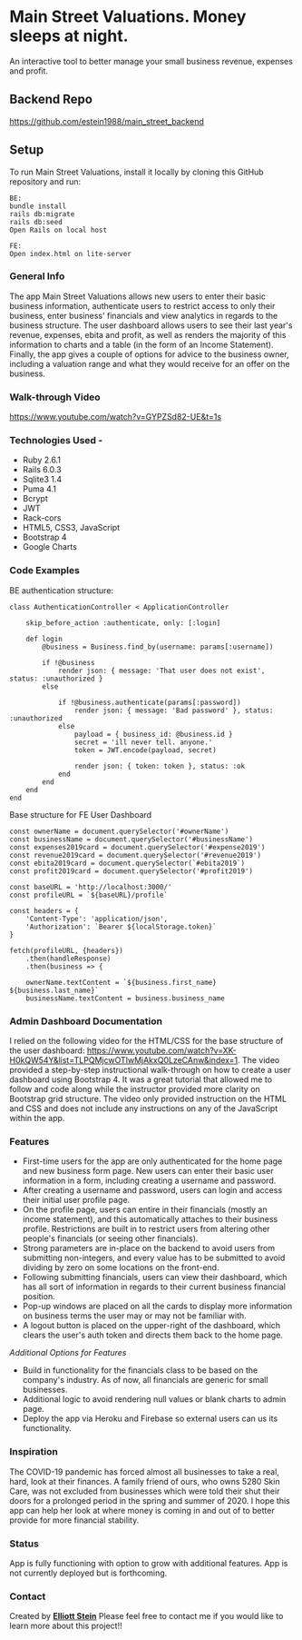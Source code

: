 # Main Street Valuations. Money sleeps at night.

An interactive tool to better manage your small business revenue, expenses and profit.

## Backend Repo
https://github.com/estein1988/main_street_backend

## Setup

To run Main Street Valuations, install it locally by cloning this GitHub repository and run:
```
BE:
bundle install
rails db:migrate
rails db:seed
Open Rails on local host

FE:
Open index.html on lite-server

```

### General Info
The app Main Street Valuations allows new users to enter their basic business information, authenticate users to restrict access to only their business, enter business' financials and view analytics in regards to the business structure. The user dashboard allows users to see their last year's revenue, expenses, ebita and profit, as well as renders the majority of this information to charts and a table (in the form of an Income Statement). Finally, the app gives a couple of options for advice to the business owner, including a valuation range and what they would receive for an offer on the business. 
 
### Walk-through Video
https://www.youtube.com/watch?v=GYPZSd82-UE&t=1s

### Technologies Used -
* Ruby 2.6.1
* Rails 6.0.3
* Sqlite3 1.4
* Puma 4.1
* Bcrypt
* JWT
* Rack-cors
* HTML5, CSS3, JavaScript
* Bootstrap 4
* Google Charts


### Code Examples

BE authentication structure:

```
class AuthenticationController < ApplicationController

    skip_before_action :authenticate, only: [:login]

    def login
        @business = Business.find_by(username: params[:username])

        if !@business
            render json: { message: 'That user does not exist', status: :unauthorized }
        else

            if !@business.authenticate(params[:password]) 
                render json: { message: 'Bad password' }, status: :unauthorized
            else
                payload = { business_id: @business.id }
                secret = 'ill never tell. anyone.'
                token = JWT.encode(payload, secret)

                render json: { token: token }, status: :ok
            end
        end
    end 
end
```
Base structure for FE User Dashboard
```
const ownerName = document.querySelector('#ownerName')
const businessName = document.querySelector('#businessName')
const expenses2019card = document.querySelector('#expense2019')
const revenue2019card = document.querySelector('#revenue2019')
const ebita2019card = document.querySelector(`#ebita2019`)
const profit2019card = document.querySelector('#profit2019')

const baseURL = 'http://localhost:3000/'
const profileURL = `${baseURL}/profile`

const headers = {
    'Content-Type': 'application/json',
    'Authorization': `Bearer ${localStorage.token}`
}

fetch(profileURL, {headers})
    .then(handleResponse)
    .then(business => {

    ownerName.textContent = `${business.first_name} ${business.last_name}`
    businessName.textContent = business.business_name
```

### Admin Dashboard Documentation
I relied on the following video for the HTML/CSS for the base structure of the user dashboard: https://www.youtube.com/watch?v=XK-H0kQW54Y&list=TLPQMjcwOTIwMjAkxQ0LzeCAnw&index=1. The video provided a step-by-step instructional walk-through on how to create a user dashboard using Bootstrap 4. It was a great tutorial that allowed me to follow and code along while the instructor provided more clarity on Bootstrap grid structure. The video only provided instruction on the HTML and CSS and does not include any instructions on any of the JavaScript within the app.

### Features
* First-time users for the app are only authenticated for the home page and new business form page. New users can enter their basic user information in a form, including creating a username and password.
* After creating a username and password, users can login and access their initial user profile page.
* On the profile page, users can entire in their financials (mostly an income statement), and this automatically attaches to their business profile. Restrictions are built in to restrict users from altering other people's financials (or seeing other financials).
* Strong parameters are in-place on the backend to avoid users from submitting non-integers, and every value has to be submitted to avoid dividing by zero on some locations on the front-end.
* Following submitting financials, users can view their dashboard, which has all sort of information in regards to their current business financial position. 
* Pop-up windows are placed on all the cards to display more information on business terms the user may or may not be familiar with.
* A logout button is placed on the upper-right of the dashboard, which clears the user's auth token and directs them back to the home page.

_Additional Options for Features_
* Build in functionality for the financials class to be based on the company's industry. As of now, all financials are generic for small businesses. 
* Additional logic to avoid rendering null values or blank charts to admin page. 
* Deploy the app via Heroku and Firebase so external users can us its functionality.

### Inspiration
The COVID-19 pandemic has forced almost all businesses to take a real, hard, look at their finances. A family friend of ours, who owns 5280 Skin Care, was not excluded from businesses which were told their shut their doors for a prolonged period in the spring and summer of 2020. I hope this app can help her look at where money is coming in and out of to better provide for more financial stability. 

### Status
App is fully functioning with option to grow with additional features. App is not currently deployed but is forthcoming.

### Contact
Created by **[Elliott Stein](https://www.linkedin.com/in/steinelliott/)**
Please feel free to contact me if you would like to learn more about this project!!
